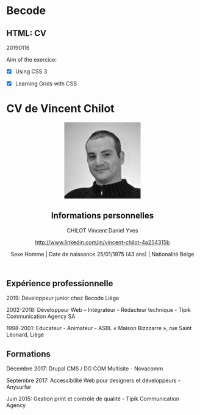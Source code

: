 # Becode

## HTML: CV

20190116

Aim of the exercice:
- [x] Using CSS 3
- [x] Learning Grids with CSS



<body>
<h1>CV de Vincent Chilot</h1>
<header class="grid-container-head">
  <div class="boxH1">
    <figure><img src="profile-picture.jpg" alt="Photo Vincent Chilot"/></figure>
  </div>
  <div class="boxH2">
    <h2>Informations personnelles</h2>
    <p>CHILOT Vincent Daniel Yves</p>
    <p><a href="http://www.linkedin.com/in/vincent-chilot-4a254315b">http://www.linkedin.com/in/vincent-chilot-4a254315b</a></p>
    <p>Sexe Homme | Date de naissance 25/01/1975 (43 ans) | Nationalité Belge</p>
  </div>
</header>
<section class="grid-container-section">
  <div>
    <h2>Expérience professionnelle</h2>
  </div>
  <div>
    <p>2019: Développeur junior chez Becode Liège</p>
    <p>2002-2018: Développeur Web – Intégrateur - Rédacteur technique - Tipik Communication Agency SA</p>
    <p>1998-2001: Educateur - Animateur - ASBL « Maison Bizzzarre », rue Saint Léonard, Liège</p>
  </div>
</section>
<section class="grid-container-section">
  <div>
    <h2>Formations</h2>
  </div>
  <div>
    <p>Décembre 2017: Drupal CMS / DG COM Multisite - Novacomm</p>
    <p>Septembre 2017: Accessibilité Web pour designers et développeurs - Anysurfer</p>
    <p>Juin 2015: Gestion print et contrôle de qualité - Tipik Communication Agency</p>
  </div>
</section>
</body>
